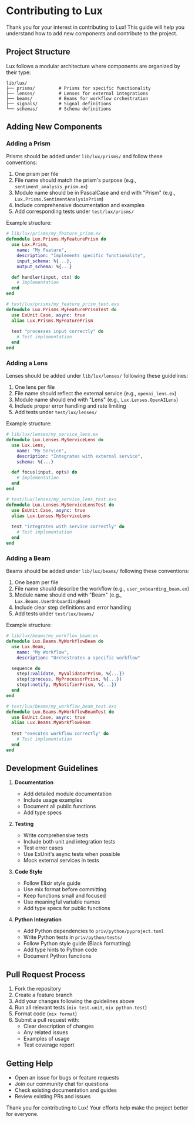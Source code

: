 # Contributing to Lux

Thank you for your interest in contributing to Lux! This guide will help you understand how to add new components and contribute to the project.

## Project Structure

Lux follows a modular architecture where components are organized by their type:

```
lib/lux/
├── prisms/         # Prisms for specific functionality
├── lenses/         # Lenses for external integrations
├── beams/          # Beams for workflow orchestration
├── signals/        # Signal definitions
└── schemas/        # Schema definitions
```

## Adding New Components

### Adding a Prism

Prisms should be added under `lib/lux/prisms/` and follow these conventions:
1. One prism per file
2. File name should match the prism's purpose (e.g., `sentiment_analysis_prism.ex`)
3. Module name should be in PascalCase and end with "Prism" (e.g., `Lux.Prisms.SentimentAnalysisPrism`)
4. Include comprehensive documentation and examples
5. Add corresponding tests under `test/lux/prisms/`

Example structure:
```elixir
# lib/lux/prisms/my_feature_prism.ex
defmodule Lux.Prisms.MyFeaturePrism do
  use Lux.Prism,
    name: "My Feature",
    description: "Implements specific functionality",
    input_schema: %{...},
    output_schema: %{...}

  def handler(input, ctx) do
    # Implementation
  end
end

# test/lux/prisms/my_feature_prism_test.exs
defmodule Lux.Prisms.MyFeaturePrismTest do
  use ExUnit.Case, async: true
  alias Lux.Prisms.MyFeaturePrism
  
  test "processes input correctly" do
    # Test implementation
  end
end
```

### Adding a Lens

Lenses should be added under `lib/lux/lenses/` following these guidelines:
1. One lens per file
2. File name should reflect the external service (e.g., `openai_lens.ex`)
3. Module name should end with "Lens" (e.g., `Lux.Lenses.OpenAILens`)
4. Include proper error handling and rate limiting
5. Add tests under `test/lux/lenses/`

Example structure:
```elixir
# lib/lux/lenses/my_service_lens.ex
defmodule Lux.Lenses.MyServiceLens do
  use Lux.Lens,
    name: "My Service",
    description: "Integrates with external service",
    schema: %{...}

  def focus(input, opts) do
    # Implementation
  end
end

# test/lux/lenses/my_service_lens_test.exs
defmodule Lux.Lenses.MyServiceLensTest do
  use ExUnit.Case, async: true
  alias Lux.Lenses.MyServiceLens
  
  test "integrates with service correctly" do
    # Test implementation
  end
end
```

### Adding a Beam

Beams should be added under `lib/lux/beams/` following these conventions:
1. One beam per file
2. File name should describe the workflow (e.g., `user_onboarding_beam.ex`)
3. Module name should end with "Beam" (e.g., `Lux.Beams.UserOnboardingBeam`)
4. Include clear step definitions and error handling
5. Add tests under `test/lux/beams/`

Example structure:
```elixir
# lib/lux/beams/my_workflow_beam.ex
defmodule Lux.Beams.MyWorkflowBeam do
  use Lux.Beam,
    name: "My Workflow",
    description: "Orchestrates a specific workflow"

  sequence do
    step(:validate, MyValidatorPrism, %{...})
    step(:process, MyProcessorPrism, %{...})
    step(:notify, MyNotifierPrism, %{...})
  end
end

# test/lux/beams/my_workflow_beam_test.exs
defmodule Lux.Beams.MyWorkflowBeamTest do
  use ExUnit.Case, async: true
  alias Lux.Beams.MyWorkflowBeam
  
  test "executes workflow correctly" do
    # Test implementation
  end
end
```

## Development Guidelines

1. **Documentation**
   - Add detailed module documentation
   - Include usage examples
   - Document all public functions
   - Add type specs

2. **Testing**
   - Write comprehensive tests
   - Include both unit and integration tests
   - Test error cases
   - Use ExUnit's async tests when possible
   - Mock external services in tests

3. **Code Style**
   - Follow Elixir style guide
   - Use mix format before committing
   - Keep functions small and focused
   - Use meaningful variable names
   - Add type specs for public functions

4. **Python Integration**
   - Add Python dependencies to `priv/python/pyproject.toml`
   - Write Python tests in `priv/python/tests/`
   - Follow Python style guide (Black formatting)
   - Add type hints to Python code
   - Document Python functions

## Pull Request Process

1. Fork the repository
2. Create a feature branch
3. Add your changes following the guidelines above
4. Run all relevant tests (`mix test.unit`, `mix python.test`)
5. Format code (`mix format`)
6. Submit a pull request with:
   - Clear description of changes
   - Any related issues
   - Examples of usage
   - Test coverage report

## Getting Help

- Open an issue for bugs or feature requests
- Join our community chat for questions
- Check existing documentation and guides
- Review existing PRs and issues

Thank you for contributing to Lux! Your efforts help make the project better for everyone. 